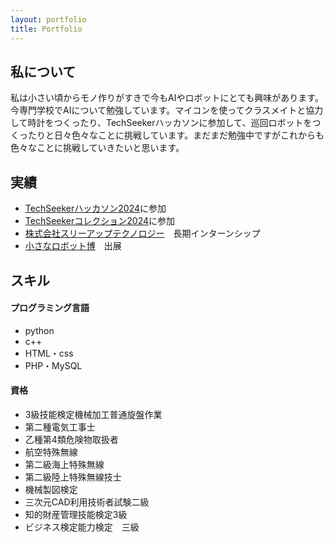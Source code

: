 ```yaml
---
layout: portfolio
title: Portfolio
---
```

## 私について
私は小さい頃からモノ作りがすきで今もAIやロボットにとても興味があります。今専門学校でAIについて勉強しています。マイコンを使ってクラスメイトと協力して時計をつくったり、TechSeekerハッカソンに参加して、巡回ロボットをつくったりと日々色々なことに挑戦しています。まだまだ勉強中ですがこれからも色々なことに挑戦していきたいと思います。
## 実績
- [TechSeekerハッカソン2024](https://techseeker.jp/hackathon2024/)に参加　
- [TechSeekerコレクション2024](https://techseeker.jp/hackathon2024/)に参加
- [株式会社スリーアップテクノロジー](https://3up-tec.jp/)　長期インターンシップ　
- [小さなロボット博](https://www.city.yao.osaka.jp/0000077335.html)　出展
## スキル　
#### プログラミング言語
- python
- c++
- HTML・css
- PHP・MySQL

#### 資格
- 3級技能検定機械加工普通旋盤作業
- 第二種電気工事士
- 乙種第4類危険物取扱者
- 航空特殊無線
- 第二級海上特殊無線
- 第二級陸上特殊無線技士
- 機械製図検定
- 三次元CAD利用技術者試験二級
- 知的財産管理技能検定3級
- ビジネス検定能力検定　三級